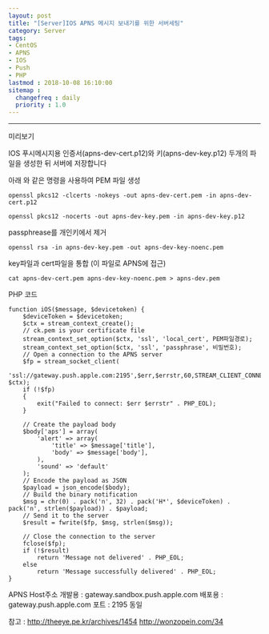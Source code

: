 ```yaml
---
layout: post
title: "[Server]IOS APNS 메시지 보내기를 위한 서버세팅"
category: Server
tags:
- CentOS
- APNS
- IOS
- Push
- PHP
lastmod : 2018-10-08 16:10:00
sitemap :
  changefreq : daily
  priority : 1.0
---
```


***

미리보기

<!--미리보기-->

IOS 푸시메시지용 인증서(apns-dev-cert.p12)와 키(apns-dev-key.p12) 두개의 파일을 생성한 뒤 서버에 저장합니다

아래 와 같은 명령을 사용하여 PEM 파일 생성
```
openssl pkcs12 -clcerts -nokeys -out apns-dev-cert.pem -in apns-dev-cert.p12

openssl pkcs12 -nocerts -out apns-dev-key.pem -in apns-dev-key.p12
```

passphrease를 개인키에서 제거

```
openssl rsa -in apns-dev-key.pem -out apns-dev-key-noenc.pem
```

key파일과 cert파일을 통합 (이 파일로 APNS에 접근)

```
cat apns-dev-cert.pem apns-dev-key-noenc.pem > apns-dev.pem
```

PHP 코드

```
function iOS($message, $devicetoken) {
    $deviceToken = $devicetoken;
    $ctx = stream_context_create();
    // ck.pem is your certificate file
    stream_context_set_option($ctx, 'ssl', 'local_cert', PEM파일경로);
    stream_context_set_option($ctx, 'ssl', 'passphrase', 비밀번호);
    // Open a connection to the APNS server
    $fp = stream_socket_client(
        'ssl://gateway.push.apple.com:2195',$err,$errstr,60,STREAM_CLIENT_CONNECT|STREAM_CLIENT_PERSISTENT, $ctx);
    if (!$fp)
    {
        exit("Failed to connect: $err $errstr" . PHP_EOL);
    }

    // Create the payload body
    $body['aps'] = array(
        'alert' => array(
            'title' => $message['title'],
            'body' => $message['body'],
        ),
        'sound' => 'default'
    );
    // Encode the payload as JSON
    $payload = json_encode($body);
    // Build the binary notification
    $msg = chr(0) . pack('n', 32) . pack('H*', $deviceToken) . pack('n', strlen($payload)) . $payload;
    // Send it to the server
    $result = fwrite($fp, $msg, strlen($msg));

    // Close the connection to the server
    fclose($fp);
    if (!$result)
        return 'Message not delivered' . PHP_EOL;
    else
        return 'Message successfully delivered' . PHP_EOL;
}
```

APNS Host주소
개발용 : gateway.sandbox.push.apple.com
배포용 : gateway.push.apple.com
포트   : 2195 동일

참고 : http://theeye.pe.kr/archives/1454
      http://wonzopein.com/34